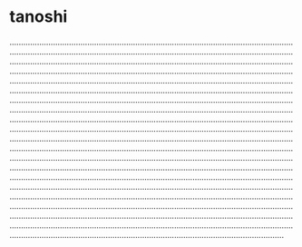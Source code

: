 # tanoshi

........................................................................................................................................................................................................................................................................................................................................................................................................................................................................................................................................................................................................................................................................................................................................................................................................................................................................................................................................................................................................................................................................................................................................................................................................................................................................................................................................................................................................................................................................................................................................................................................................................................................................................................................................................................................................................................................................................................................................................................................................................................................................................................................................................................................................................................................................................................................................................................................................................................................................................................................................................................................................................................................................................................